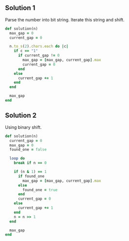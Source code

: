 ## Solution 1
Parse the number into bit string. Iterate this string and shift.

```ruby
def solution(n)
  max_gap = 0
  current_gap = 0

  n.to_s(2).chars.each do |c|
    if c == "1"
      if current_gap != 0
        max_gap = [max_gap, current_gap].max
        current_gap = 0
      end
    else
      current_gap += 1
    end
  end

  max_gap
end
```

## Solution 2
Using binary shift.

```ruby
def solution(n)
  current_gap = 0
  max_gap = 0
  found_one = false

  loop do
    break if n == 0

    if (n & 1) == 1
      if found_one
        max_gap = [max_gap, current_gap].max
      else
        found_one = true
      end
      current_gap = 0
    else
      current_gap += 1
    end
    n = n >> 1
  end

  max_gap
end
```
